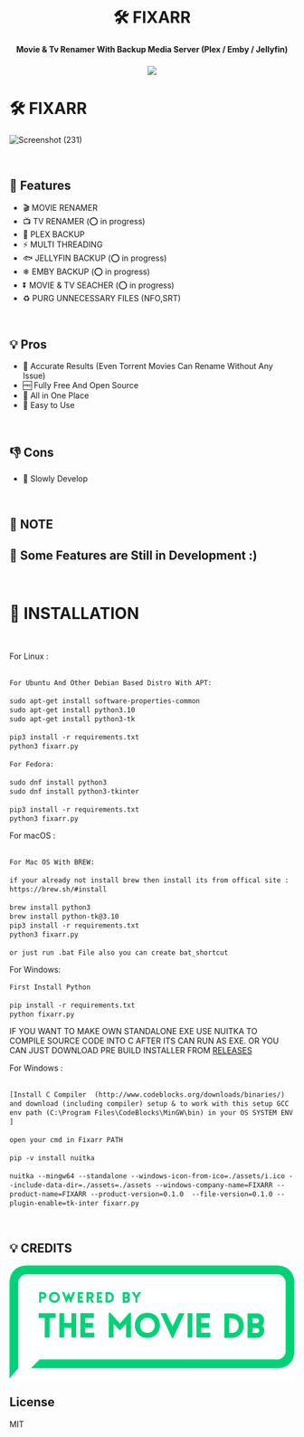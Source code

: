                                                                 
<h1 align="center"> 🛠️ FIXARR  </h1>

<h4 align="center"> Movie & Tv Renamer With Backup Media Server (Plex / Emby / Jellyfin)</h4>


<p style="text-align:center;" align="center">
  <img align="center" src="https://cdn.jsdelivr.net/gh/sachinsenal0x64/picx-images-hosting@master/FIXARR LOGO.10it15i3tejk.webp"/>
</p>


# 🛠️ FIXARR 

![Screenshot (231)](https://user-images.githubusercontent.com/127573781/230511871-3b343e7d-42a3-4a4e-9f0d-c52e9cb0470f.png)

<br>

##  🚀 Features

-  🎬 MOVIE RENAMER
-  📺 TV RENAMER (⭕ in progress)
-  🔺 PLEX BACKUP
-  ⚡️ MULTI THREADING 
-  🐟 JELLYFIN BACKUP (⭕ in progress)
-  ❄ EMBY BACKUP (⭕ in progress)
-  ⏬ MOVIE & TV SEACHER (⭕ in progress)
-  ♻ PURG UNNECESSARY FILES (NFO,SRT)

<br>


## 💡 Pros

- 🍕 Accurate Results (Even Torrent Movies Can Rename Without Any Issue)
- 🆓 Fully Free And Open Source
- 🧰 All in One Place
- 🧾 Easy to Use
  
<br>


## 👎 Cons

- 🐌 Slowly Develop


<br>


## 🏮 NOTE

## 🚀 Some Features are Still in Development :)


<br>


# 📐 INSTALLATION

<br>

For Linux :

```Terminal

For Ubuntu And Other Debian Based Distro With APT:

sudo apt-get install software-properties-common
sudo apt-get install python3.10
sudo apt-get install python3-tk

pip3 install -r requirements.txt
python3 fixarr.py

For Fedora:

sudo dnf install python3
sudo dnf install python3-tkinter

pip3 install -r requirements.txt
python3 fixarr.py

```

For macOS :


```Terminal

For Mac OS With BREW:

if your already not install brew then install its from offical site : https://brew.sh/#install 

brew install python3
brew install python-tk@3.10
pip3 install -r requirements.txt
python3 fixarr.py

or just run .bat File also you can create bat_shortcut
```


For Windows:


```CMD
First Install Python  

pip install -r requirements.txt
python fixarr.py
```



IF YOU WANT TO MAKE OWN STANDALONE EXE USE NUITKA TO COMPILE SOURCE CODE INTO C AFTER ITS CAN RUN AS EXE.  OR  YOU CAN JUST DOWNLOAD PRE BUILD INSTALLER FROM [RELEASES](https://github.com/sachinsenal0x64/FIXARR/releases)


For Windows :

```compile

[Install C Compiler  (http://www.codeblocks.org/downloads/binaries/) and download (including compiler) setup & to work with this setup GCC env path (C:\Program Files\CodeBlocks\MinGW\bin) in your OS SYSTEM ENV ] 

open your cmd in Fixarr PATH

pip -v install nuitka 

nuitka --mingw64 --standalone --windows-icon-from-ico=./assets/i.ico --include-data-dir=./assets=./assets --windows-company-name=FIXARR --product-name=FIXARR --product-version=0.1.0  --file-version=0.1.0 --plugin-enable=tk-inter fixarr.py

```
<br>

## 💡 CREDITS

<p style="text-align:center;" align="center">
  <img align="center" src="https://github.com/FIXARR/FIXARR/blob/279c46c7744bfdbb2e99dd802637cea65d2fdc3d/assets/tmdb.svg" height="200"/>
</p>


## License

MIT
